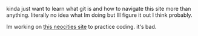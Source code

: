 kinda just want to learn what git is and how to navigate this site more than anything. literally no idea what Im doing but Ill figure it out I think probably.

Im working on <a href=https://eggmothsoup.neocities.org>this neocities site</a> to practice coding. it's bad.

<!--
**eggmothsoup/eggmothsoup** is a ✨ _special_ ✨ repository because its `README.md` (this file) appears on your GitHub profile.

Here are some ideas to get you started:

- 🔭 I’m currently working on ...
- 🌱 I’m currently learning ...
- 👯 I’m looking to collaborate on ...
- 🤔 I’m looking for help with ...
- 💬 Ask me about ...
- 📫 How to reach me: ...
- 😄 Pronouns: ...
- ⚡ Fun fact: ...
-->

